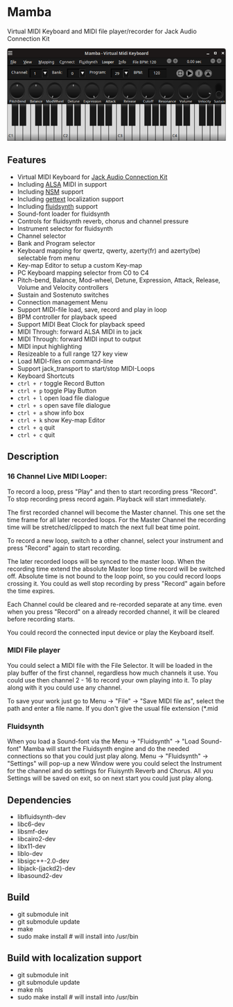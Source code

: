 # Mamba
Virtual MIDI Keyboard and MIDI file player/recorder for Jack Audio Connection Kit

![Mamba](https://github.com/brummer10/Mamba/raw/master/Mamba.png)


## Features

- Virtual MIDI Keyboard for [Jack Audio Connection Kit](https://jackaudio.org/)
- Including [ALSA](https://www.alsa-project.org/wiki/Main_Page) MIDI in support
- Including [NSM](https://linuxaudio.github.io/new-session-manager/) support
- Including [gettext](https://www.gnu.org/software/gettext/) localization support
- Including [fluidsynth](https://github.com/FluidSynth/fluidsynth) support
- Sound-font loader for fluidsynth
- Controls for fluidsynth reverb, chorus and channel pressure
- Instrument selector for fluidsynth
- Channel selector
- Bank and Program selector
- Keyboard mapping for qwertz, qwerty, azerty(fr) and azerty(be) selectable from menu
- Key-map Editor to setup a custom Key-map
- PC Keyboard mapping selector from C0 to C4
- Pitch-bend, Balance, Mod-wheel, Detune, Expression, Attack, Release, Volume and Velocity controllers
- Sustain and Sostenuto switches
- Connection management Menu
- Support MIDI-file load, save, record and play in loop
- BPM controller for playback speed
- Support MIDI Beat Clock for playback speed
- MIDI Through: forward ALSA MIDI in to jack
- MIDI Through: forward MIDI input to output
- MIDI input highlighting
- Resizeable to a full range 127 key view
- Load MIDI-files on command-line
- Support jack_transport to start/stop MIDI-Loops
- Keyboard Shortcuts
- `ctrl + r` toggle Record Button
- `ctrl + p` toggle Play Button
- `ctrl + l` open load file dialogue
- `ctrl + s` open save file dialogue
- `ctrl + a` show info box
- `ctrl + k` show Key-map Editor
- `ctrl + q` quit
- `ctrl + c` quit

## Description

### 16 Channel Live MIDI Looper: 

To record a loop, press "Play" and then to start recording press "Record".
To stop recording press record again. Playback will start immediately.

The first recorded channel will become the Master channel. This one set the time frame for all later recorded loops.
For the Master Channel the recording time will be stretched/clipped to match the next full beat time point.

To record a new loop, switch to a other channel, select your instrument and press "Record" again to start recording.

The later recorded loops will be synced to the master loop. When the recording time extend the absolute Master loop time
record will be switched off. Absolute time is not bound to the loop point, so you could record loops crossing it.
You could as well stop recording by press "Record" again before the time expires.

Each Channel could be cleared and re-recorded separate at any time.
even when you press "Record" on a already recorded channel, it will be cleared before recording starts.

You could record the connected input device or play the Keyboard itself.

### MIDI File player

You could select a MIDI file with the File Selector. It will be loaded in the play buffer of the first channel,
regardless how much channels it use. You could use then channel 2 - 16 to record your own playing into it.
To play along with it you could use any channel.

To save your work just go to Menu -> "File" -> "Save MIDI file as", select the path and enter a file name.
If you don't give the usual file extension (*.mid 

### Fluidsynth

When you load a Sound-font via the Menu -> "Fluidsynth" -> "Load Sound-font" Mamba will start the Fluidsynth engine 
and do the needed connections so that you could just play along. Menu -> "Fluidsynth" -> "Settings" will pop-up
a new Window were you could select the Instrument for the channel and do settings for Fluisynth Reverb and Chorus.
All you Settings will be saved on exit, so on next start you could just play along.

## Dependencies

- libfluidsynth-dev
- libc6-dev
- libsmf-dev
- libcairo2-dev
- libx11-dev
- liblo-dev
- libsigc++-2.0-dev
- libjack-(jackd2)-dev
- libasound2-dev

## Build

- git submodule init
- git submodule update
- make
- sudo make install # will install into /usr/bin

## Build with localization support

- git submodule init
- git submodule update
- make nls
- sudo make install # will install into /usr/bin

